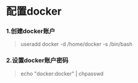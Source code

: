 # 配置docker

### 1.创建docker账户

> useradd docker -d /home/docker -s /bin/bash

### 2.设置docker账户密码

> echo "docker:docker" \| chpasswd





